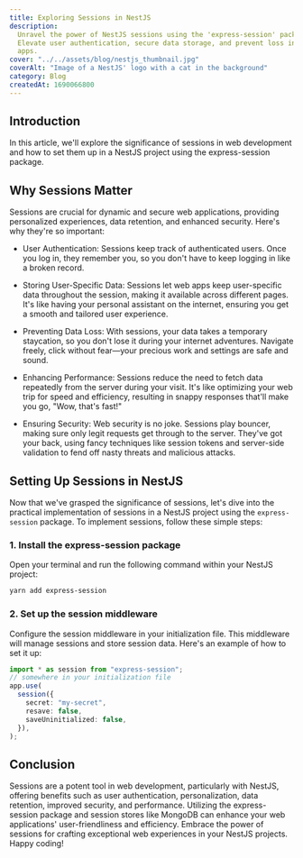 ```yaml
---
title: Exploring Sessions in NestJS
description:
  Unravel the power of NestJS sessions using the 'express-session' package.
  Elevate user authentication, secure data storage, and prevent loss in your
  apps.
cover: "../../assets/blog/nestjs_thumbnail.jpg"
coverAlt: "Image of a NestJS' logo with a cat in the background"
category: Blog
createdAt: 1690066800
---
```


## Introduction

In this article, we'll explore the significance of sessions in web development
and how to set them up in a NestJS project using the express-session package.

## Why Sessions Matter

Sessions are crucial for dynamic and secure web applications, providing
personalized experiences, data retention, and enhanced security. Here's why
they're so important:

- User Authentication: Sessions keep track of authenticated users. Once you log
  in, they remember you, so you don't have to keep logging in like a broken
  record.

- Storing User-Specific Data: Sessions let web apps keep user-specific data
  throughout the session, making it available across different pages. It's like
  having your personal assistant on the internet, ensuring you get a smooth and
  tailored user experience.

- Preventing Data Loss: With sessions, your data takes a temporary staycation,
  so you don't lose it during your internet adventures. Navigate freely, click
  without fear—your precious work and settings are safe and sound.

- Enhancing Performance: Sessions reduce the need to fetch data repeatedly from
  the server during your visit. It's like optimizing your web trip for speed and
  efficiency, resulting in snappy responses that'll make you go, "Wow, that's
  fast!"

- Ensuring Security: Web security is no joke. Sessions play bouncer, making sure
  only legit requests get through to the server. They've got your back, using
  fancy techniques like session tokens and server-side validation to fend off
  nasty threats and malicious attacks.

## Setting Up Sessions in NestJS

Now that we've grasped the significance of sessions, let's dive into the
practical implementation of sessions in a NestJS project using the
`express-session` package. To implement sessions, follow these simple steps:

### 1. Install the express-session package

Open your terminal and run the following command within your NestJS project:

```bash
yarn add express-session
```

### 2. Set up the session middleware

Configure the session middleware in your initialization file. This middleware
will manage sessions and store session data. Here's an example of how to set it
up:

```typescript
import * as session from "express-session";
// somewhere in your initialization file
app.use(
  session({
    secret: "my-secret",
    resave: false,
    saveUninitialized: false,
  }),
);
```

## Conclusion

Sessions are a potent tool in web development, particularly with NestJS,
offering benefits such as user authentication, personalization, data retention,
improved security, and performance. Utilizing the express-session package and
session stores like MongoDB can enhance your web applications' user-friendliness
and efficiency. Embrace the power of sessions for crafting exceptional web
experiences in your NestJS projects. Happy coding!
